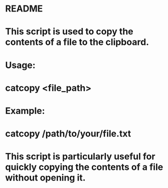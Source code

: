 # README
# This script is used to copy the contents of a file to the clipboard.
# 
# Usage:
#   catcopy <file_path>
# 
# Example:
#   catcopy /path/to/your/file.txt
# 
# This script is particularly useful for quickly copying the contents of a file without opening it.
